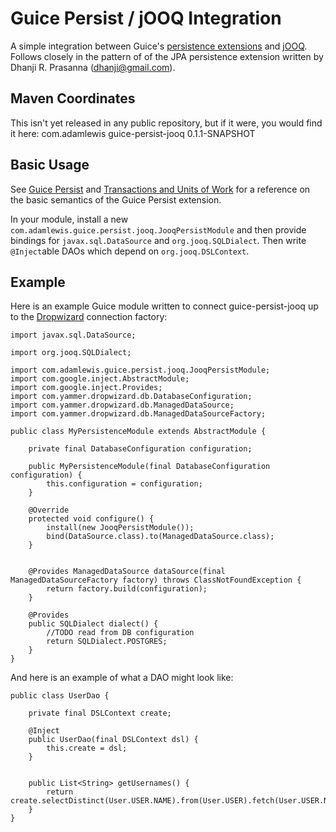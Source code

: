 # Guice Persist / jOOQ Integration

A simple integration between Guice's [persistence extensions](https://code.google.com/p/google-guice/wiki/GuicePersist) and [jOOQ](http://jooq.org/).  Follows closely in the pattern of of the JPA persistence extension written by Dhanji R. Prasanna (dhanji@gmail.com).

## Maven Coordinates

This isn't yet released in any public repository, but if it were, you would find it here:
    <dependency>
	    <groupId>com.adamlewis</groupId>
		<artifactId>guice-persist-jooq</artifactId>
		<version>0.1.1-SNAPSHOT</version>
    </dependency>

## Basic Usage
See [Guice Persist](https://code.google.com/p/google-guice/wiki/GuicePersist) and [Transactions and Units of Work](https://code.google.com/p/google-guice/wiki/Transactions) for a reference on the basic semantics of the Guice Persist extension.

In your module, install a new `com.adamlewis.guice.persist.jooq.JooqPersistModule` and then provide bindings for `javax.sql.DataSource` and `org.jooq.SQLDialect`. Then write `@Inject`able DAOs which depend on `org.jooq.DSLContext`.

## Example

Here is an example Guice module written to connect guice-persist-jooq up to the [Dropwizard](https://dropwizard.github.io/dropwizard/) connection factory:

	import javax.sql.DataSource;

	import org.jooq.SQLDialect;

	import com.adamlewis.guice.persist.jooq.JooqPersistModule;
	import com.google.inject.AbstractModule;
	import com.google.inject.Provides;
	import com.yammer.dropwizard.db.DatabaseConfiguration;
	import com.yammer.dropwizard.db.ManagedDataSource;
	import com.yammer.dropwizard.db.ManagedDataSourceFactory;

	public class MyPersistenceModule extends AbstractModule {

		private final DatabaseConfiguration configuration;
		
		public MyPersistenceModule(final DatabaseConfiguration configuration) {
			this.configuration = configuration;
		}
		
		@Override
		protected void configure() {
			install(new JooqPersistModule());
			bind(DataSource.class).to(ManagedDataSource.class);
		}
		

		@Provides ManagedDataSource dataSource(final ManagedDataSourceFactory factory) throws ClassNotFoundException {
			return factory.build(configuration);
		}
		
		@Provides
		public SQLDialect dialect() {
			//TODO read from DB configuration
			return SQLDialect.POSTGRES;
		}
	}

And here is an example of what a DAO might look like:

	public class UserDao {

		private final DSLContext create;
		
		@Inject
		public UserDao(final DSLContext dsl) {
			this.create = dsl;
		}
		
		
		public List<String> getUsernames() {
			return create.selectDistinct(User.USER.NAME).from(User.USER).fetch(User.USER.NAME);
		}	
	}
